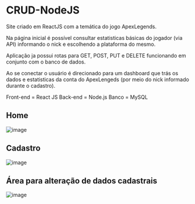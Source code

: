 # CRUD-NodeJS

Site criado em ReactJS com a temática do jogo ApexLegends.

Na página inicial é possível consultar estatisticas básicas do jogador (via API) informando o nick e escolhendo a plataforma do mesmo.

Aplicação ja possui rotas para GET, POST, PUT e DELETE funcionando em conjunto com o banco de dados.

Ao se conectar o usuário é direcionado para um dashboard que trás os dados e estatisticas da conta do ApexLengeds (por meio do nick informado durante o cadastro).

Front-end = React JS
Back-end =  Node.js
Banco = MySQL



## Home
![image](https://user-images.githubusercontent.com/85578784/158075364-80d57e05-9192-4306-9ebe-bc1ad49b6f51.png)

## Cadastro
![image](https://user-images.githubusercontent.com/85578784/158075384-da605681-c544-473c-bfd1-91e7e8672d49.png)

## Área para alteração de dados cadastrais
![image](https://user-images.githubusercontent.com/85578784/158075436-227595a4-8e8a-43c8-97b2-eff8c669be5f.png)
